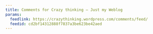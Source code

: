 ```yaml
---
title: Comments for Crazy thinking – Just my Weblog
params:
  feedlink: https://crazythinking.wordpress.com/comments/feed/
  feedid: cd2bf14312888f7837a3be623be42aed
---
```


